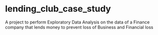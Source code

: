 # lending_club_case_study
A project to perform Exploratory Data Analysis on the data of a Finance company that lends money to prevent loss of Business and Financial loss
